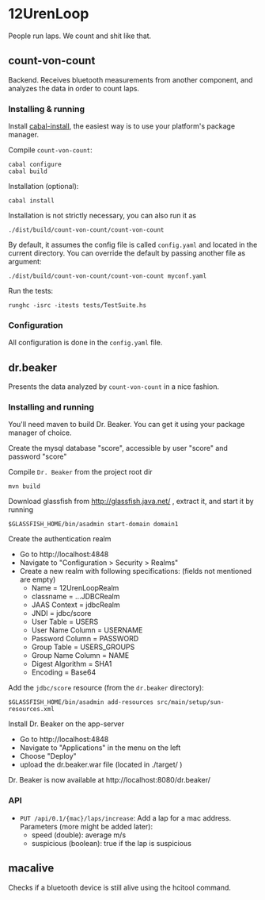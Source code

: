 12UrenLoop
==========

People run laps. We count and shit like that.

count-von-count
---------------

Backend. Receives bluetooth measurements from another component, and analyzes
the data in order to count laps.

### Installing & running

Install [cabal-install](http://www.haskell.org/cabal/), the easiest way is to
use your platform's package manager.

Compile `count-von-count`:

    cabal configure
    cabal build

Installation (optional):

    cabal install

Installation is not strictly necessary, you can also run it as

    ./dist/build/count-von-count/count-von-count

By default, it assumes the config file is called `config.yaml` and located in
the current directory. You can override the default by passing another file as
argument:

    ./dist/build/count-von-count/count-von-count myconf.yaml

Run the tests:

    runghc -isrc -itests tests/TestSuite.hs

### Configuration

All configuration is done in the `config.yaml` file.

dr.beaker
---------

Presents the data analyzed by `count-von-count` in a nice fashion.

### Installing and running

You'll need maven to build Dr. Beaker. You can get it using your package manager of choice.

Create the mysql database "score", accessible by user "score" and password "score"

Compile `Dr. Beaker` from the project root dir

    mvn build

Download glassfish from http://glassfish.java.net/ , extract it, and start it by running 

    $GLASSFISH_HOME/bin/asadmin start-domain domain1

Create the authentication realm

- Go to http://localhost:4848
- Navigate to "Configuration > Security > Realms"
- Create a new realm with following specifications: (fields not mentioned are empty)
    * Name = 12UrenLoopRealm
    * classname = ...JDBCRealm
    * JAAS Context = jdbcRealm
    * JNDI = jdbc/score
    * User Table = USERS
    * User Name Column = USERNAME
    * Password Column = PASSWORD
    * Group Table = USERS_GROUPS
    * Group Name Column = NAME
    * Digest Algorithm = SHA1
    * Encoding = Base64

Add the `jdbc/score` resource (from the `dr.beaker` directory):

    $GLASSFISH_HOME/bin/asadmin add-resources src/main/setup/sun-resources.xml

Install Dr. Beaker on the app-server

- Go to http://localhost:4848
- Navigate to "Applications" in the menu on the left
- Choose "Deploy"
- upload the dr.beaker.war file (located in ./target/ )

Dr. Beaker is now available at http://localhost:8080/dr.beaker/

### API

- `PUT /api/0.1/{mac}/laps/increase`: Add a lap for a mac address. Parameters (more might be added later):
    * speed (double): average m/s
    * suspicious (boolean): true if the lap is suspicious

macalive
--------
Checks if a bluetooth device is still alive using the hcitool command.
